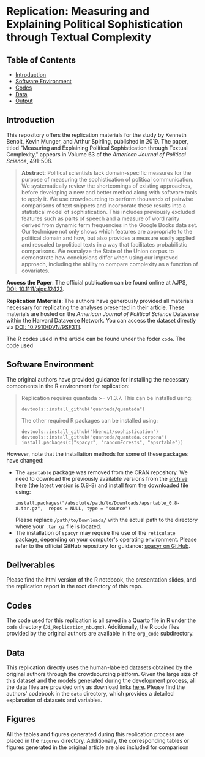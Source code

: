 # Replication: Measuring and Explaining Political Sophistication through Textual Complexity

## Table of Contents
- [Introduction](#Introduction)
- [Software Environment](#Software-Environment)
- [Codes](#codes)
- [Data](#data)
- [Output](#output)

## Introduction

This repository offers the replication materials for the study by Kenneth Benoit, Kevin Munger, and Arthur Spirling, published in 2019. The paper, titled "Measuring and Explaining Political Sophistication through Textual Complexity," appears in Volume 63 of the *American Journal of Political Science*, 491-508.

>**Abstract**: Political scientists lack domain-specific measures for the purpose of measuring the sophistication of political communication. We systematically review the shortcomings of existing approaches, before developing a new and better method along with software tools to apply it. We use crowdsourcing to perform thousands of pairwise comparisons of text snippets and incorporate these results into a statistical model of sophistication. This includes previously excluded features such as parts of speech and a measure of word rarity derived from dynamic term frequencies in the Google Books data set. Our technique not only shows which features are appropriate to the political domain and how, but also provides a measure easily applied and rescaled to political texts in a way that facilitates probabilistic comparisons. We reanalyze the State of the Union corpus to demonstrate how conclusions differ when using our improved approach, including the ability to compare complexity as a function of covariates.

**Access the Paper**: The official publication can be found online at AJPS, [DOI: 10.1111/ajps.12423](https://doi.org/10.1111/ajps.12423).

**Replication Materials**: The authors have generously provided all materials necessary for replicating the analyses presented in their article. These materials are hosted on the *American Journal of Political Science* Dataverse within the Harvard Dataverse Network. You can access the dataset directly via [DOI: 10.7910/DVN/9SF3TI](https://doi.org/10.7910/DVN/9SF3TI).

The R codes used in the article can be found under the foder `code`.  The code used 

## Software Environment
The original authors have provided guidance for installing the necessary components in the R environment for replication:

>Replication requires quanteda >= v1.3.7. This can be installed using:
>```{r}
> devtools::install_github("quanteda/quanteda")
>```
>The other required R packages can be installed using: 
>```{r}
>devtools::install_github("kbenoit/sophistication")
>devtools::install_github("quanteda/quanteda.corpora")
>install.packages(c("spacyr", "randomForests", "apsrtable"))
>```

However, note that the installation methods for some of these packages have changed:

-   The `apsrtable` package was removed from the CRAN repository. We need to download the previously available versions from the [archive here](https://cran.r-project.org/src/contrib/Archive/apsrtable/) (the latest version is 0.8-8) and install from the downloaded file using:
	```{r}
	install.packages("/absolute/path/to/Downloads/apsrtable_0.8-8.tar.gz", 	repos = NULL, type = "source")
	```
	Please replace `/path/to/Downloads/` with the actual path to the directory where your `.tar.gz` file is located.
-   The installation of `spacyr` may require the use of the `reticulate` package, depending on your computer's operating environment. Please refer to the official GitHub repository for guidance: [spacyr on GitHub](https://github.com/quanteda/spacyr).



## Deliverables

Please find the html version of the R notebook, the presentation slides, and the replication report in the root directory of this repo.



## Codes
The code used for this replication is all saved in a Quarto file in R under the `code` directory (`Ji_Replication_nb.qmd`). Additionally, the R code files provided by the original authors are available in the `org_code` subdirectory.

## Data

This replication directly uses the human-labeled datasets obtained by the original authors through the crowdsourcing platform. Given the large size of this dataset and the models generated during the development process, all the data files are provided only as download links [here](https://1drv.ms/u/s!AjoR-7ptawqCnKNDuu92tVyjwnlMAA?e=5lPz95). Please find the authors' codebook in the `data` directory, which provides a detailed explanation of datasets and variables.

## Figures

All the tables and figures generated during this replication process are placed in the `figures` directory. Additionally, the corresponding tables or figures generated in the original article are also included for comparison
